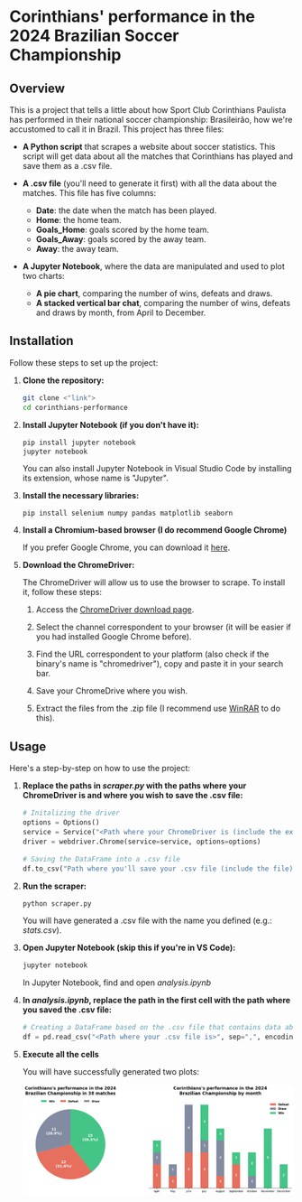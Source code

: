 # **Corinthians' performance in the 2024 Brazilian Soccer Championship**

## Overview
This is a project that tells a little about how Sport Club Corinthians Paulista has performed in their national soccer championship: Brasileirão, how we're accustomed to call it in Brazil. This project has three files:

- **A Python script** that scrapes a website about soccer statistics. This script will get data about all the matches that Corinthians has played and save them as a .csv file.
- **A .csv file** (you'll need to generate it first) with all the data about the matches. This file has five columns:
    - **Date**: the date when the match has been played.
    - **Home**: the home team.
    - **Goals_Home**: goals scored by the home team.
    - **Goals_Away**: goals scored by the away team.
    - **Away**: the away team.

- **A Jupyter Notebook**, where the data are manipulated and used to plot two charts:
    - **A pie chart**, comparing the number of wins, defeats and draws.
    - **A stacked vertical bar chat**, comparing the number of wins, defeats and draws by month, from April to December.

## Installation
Follow these steps to set up the project:

1. **Clone the repository:**

    ``` bash
    git clone <"link">
    cd corinthians-performance
    ```
2. **Install Jupyter Notebook (if you don't have it):**
    ```
    pip install jupyter notebook
    jupyter notebook
    ```
    You can also install Jupyter Notebook in Visual Studio Code by installing its extension, whose name is "Jupyter".

3. **Install the necessary libraries:**
    ``` bash
    pip install selenium numpy pandas matplotlib seaborn
    ```

4. **Install a Chromium-based browser (I do recommend Google Chrome)**

    If you prefer Google Chrome, you can download it [here](https://www.google.com/intl/en-US/chrome/).


5. **Download the ChromeDriver:**

    The ChromeDriver will allow us to use the browser to scrape. To install it, follow these steps:
    
    1. Access the [ChromeDriver download page](https://googlechromelabs.github.io/chrome-for-testing/).

    2. Select the channel correspondent to your browser (it will be easier if you had installed Google Chrome before).

    3. Find the URL correspondent to your platform (also check if the binary's name is "chromedriver"), copy and paste it in your search bar.

    4. Save your ChromeDrive where you wish.

    5. Extract the files from the .zip file (I recommend use [WinRAR](https://www.win-rar.com/) to do this).
    
## Usage
Here's a step-by-step on how to use the project:

1. **Replace the paths in *scraper.py* with the paths where your ChromeDriver is and where you wish to save the .csv file:**

    ``` python
    # Initalizing the driver
    options = Options()
    service = Service("<Path where your ChromeDriver is (include the executable file)>")
    driver = webdriver.Chrome(service=service, options=options)
    ```
    ``` python
    # Saving the DataFrame into a .csv file
    df.to_csv("Path where you'll save your .csv file (include the file)", sep=",", index=False, encoding="1252")
    ```

2. **Run the scraper:**

    ``` bash
    python scraper.py
    ```
    You will have generated a .csv file with the name you defined (e.g.: *stats.csv*).

3. **Open Jupyter Notebook (skip this if you're in VS Code):**

    ``` bash
    jupyter notebook
    ```
    In Jupyter Notebook, find and open *analysis.ipynb*

4. **In *analysis.ipynb*, replace the path in the first cell with the path where you saved the .csv file:**

    ``` python
    # Creating a DataFrame based on the .csv file that contains data about all Corinthians" matches
    df = pd.read_csv("<Path where your .csv file is>", sep=",", encoding="1252")
    ```

5. **Execute all the cells**
    
    You will have successfully generated two plots:

    ![Plots](./plot.png)